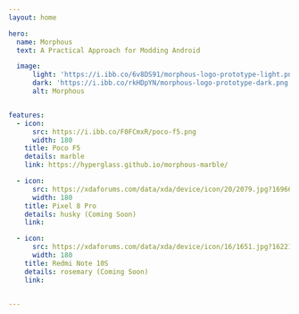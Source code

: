 ```yaml
---
layout: home

hero:
  name: Morphous
  text: A Practical Approach for Modding Android

  image:
      light: 'https://i.ibb.co/6v8DS91/morphous-logo-prototype-light.png'
      dark: 'https://i.ibb.co/rkHDpYN/morphous-logo-prototype-dark.png'
      alt: Morphous


features:
  - icon:
      src: https://i.ibb.co/F0FCmxR/poco-f5.png
      width: 180
    title: Poco F5
    details: marble
    link: https://hyperglass.github.io/morphous-marble/

  - icon:
      src: https://xdaforums.com/data/xda/device/icon/20/2079.jpg?1696672907
      width: 180
    title: Pixel 8 Pro
    details: husky (Coming Soon)
    link:

  - icon:
      src: https://xdaforums.com/data/xda/device/icon/16/1651.jpg?1622124707
      width: 180
    title: Redmi Note 10S
    details: rosemary (Coming Soon)
    link:


---
```


<style>
  div.item {
    align-items: center; 
    justify-content: center; 
}
  div.item h2.title {
    font-size: 20px; 
}
  @media (min-width: 600px) {
  div.item {
    width: calc(33.33% - 20px) !important; 
    flex-direction: row; /* Change to two columns */
    flex-wrap: wrap;
    flex-direction: 3 column;
    align-items: center; 
    justify-content: center; 
  }
}
</style>



